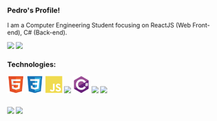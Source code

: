 ### Pedro's Profile!

I am a Computer Engineering Student focusing on ReactJS (Web Front-end), C# (Back-end).

<div>
    <img height="150em" src="https://github-readme-stats-ten-gilt.vercel.app/api?username=PedriSpengler&show_icons=true&theme=nightowl&count_private=true">
    <img height="150em" src="https://github-readme-stats-ten-gilt.vercel.app/api/top-langs/?username=PedriSpengler&layout=compact&theme=nightowl">
</div>

### Technologies:

  <div>
    <img height='40em' src="https://raw.githubusercontent.com/devicons/devicon/master/icons/html5/html5-original.svg">
    <img height='40em' src="https://raw.githubusercontent.com/devicons/devicon/master/icons/css3/css3-original.svg">
    <img height='40em' src="https://raw.githubusercontent.com/devicons/devicon/master/icons/javascript/javascript-plain.svg">
    <img height='40em' src="https://cdn.jsdelivr.net/gh/devicons/devicon/icons/c/c-original.svg">
    <img height='40em' src="https://raw.githubusercontent.com/devicons/devicon/master/icons/csharp/csharp-original.svg">
    <img height='40em' src="https://cdn.jsdelivr.net/gh/devicons/devicon/icons/react/react-original.svg" />
    <img height='40em' <img src="https://cdn.jsdelivr.net/gh/devicons/devicon/icons/nodejs/nodejs-plain.svg" />
  </div>

  ##

  <div> 
  <a href="https://www.instagram.com/pedrispengler/" target="_blank"><img src="https://img.shields.io/badge/-Instagram-%23E4405F?style=for-the-badge&logo=instagram&logoColor=white" target="_blank"></a>
  <a href="https://www.linkedin.com/in/pedro-spengler-23476b259/" target="_blank"><img src="https://img.shields.io/badge/-LinkedIn-%230077B5?style=for-the-badge&logo=linkedin&logoColor=white" target="_blank"></a> 
</div>



 
